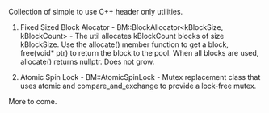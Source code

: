 Collection of simple to use C++ header only utilities.

1. Fixed Sized Block Alocator - BM::BlockAllocator<kBlockSize, kBlockCount> - The util allocates kBlockCount blocks of size kBlockSize.  Use the allocate() member function to get a block, free(void* ptr) to return the block to the pool.  When all blocks are used, allocate() returns nullptr.  Does not grow.
   
2. Atomic Spin Lock - BM::AtomicSpinLock - Mutex replacement class that uses atomic<bool> and compare_and_exchange to provide a lock-free mutex.
   
More to come.
